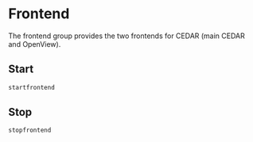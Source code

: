 # Frontend

The frontend group provides the two frontends  for CEDAR (main CEDAR and OpenView). 

## Start

```sh
startfrontend
```

## Stop

```sh
stopfrontend
```
